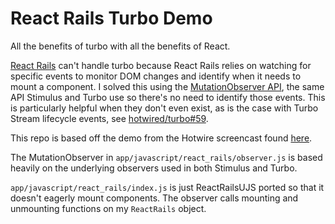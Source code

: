 # React Rails Turbo Demo

All the benefits of turbo with all the benefits of React.

[React Rails](https://github.com/reactjs/react-rails) can't handle turbo because React Rails relies on watching for 
specific events to monitor DOM changes and identify when it needs to mount a component. I solved this using the 
[MutationObserver API](https://developer.mozilla.org/en-US/docs/Web/API/MutationObserver), the same API Stimulus and 
Turbo use
so 
there's no 
need to 
identify those events. This is particularly helpful when they don't even exist, as is the case with Turbo Stream 
lifecycle events, see [hotwired/turbo#59](https://github.com/hotwired/turbo/pull/59).

This repo is based off the demo from the Hotwire screencast found [here](https://hotwire.dev).

The MutationObserver in `app/javascript/react_rails/observer.js` is based heavily on the underlying observers used 
in both Stimulus and Turbo.

`app/javascript/react_rails/index.js` is just ReactRailsUJS ported so that it doesn't eagerly mount components. The 
observer calls mounting and unmounting functions on my `ReactRails` object.
